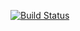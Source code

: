 
[![Build Status](https://travis-ci.org/Nightingale85/gwt_lab_8_9.svg?branch=master)](https://travis-ci.org/Nightingale85/gwt_lab_8_9)